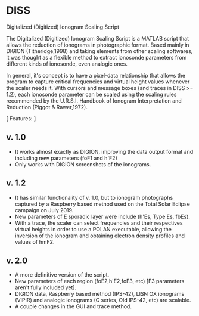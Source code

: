 # DISS
Digitalized (Digitized) Ionogram Scaling Script

The Digitalized (Digitized) Ionogram Scaling Script is a MATLAB script that allows the reduction of ionograms in photographic format. Based mainly in DIGION (Titheridge,1998) and taking elements from other scaling softwares, it was thought as a flexible method to extract ionosonde parameters from different kinds of ionosonde, even analogic ones.

In general, it's concept is to have a pixel-data relationship that allows the program to capture critical frequencies and virtual height values whenever the scaler needs it. With cursors and message boxes (and traces in DISS >= 1.2), each ionosonde parameter can be scaled using the scaling rules recommended by the U.R.S.I. Handbook of Ionogram Interpretation and Reduction (Piggot & Rawer,1972). 


[ Features: ]

v. 1.0
-------

- It works almost exactly as DIGION, improving the data output format and including new parameters (foF1 and h'F2)
- Only works with DIGION screenshots of the ionograms.

v. 1.2
-------

- It has similar functionality of v. 1.0, but to ionogram photographs captured by a Raspberry based method used on the Total Solar Eclipse campaign on July 2019.
- New parameters of E sporadic layer were include (h'Es, Type Es, fbEs).
- With a trace, the scaler can select frequencies and their respectives virtual heights in order to use a POLAN executable, allowing the inversion of the ionogram and obtaining electron density profiles and values of hmF2.

v. 2.0
-------

- A more definitive version of the script.
- New parameters of each region (foE2,h'E2,foF3, etc) [F3 parameters aren't fully included yet].
- DIGION data, Raspberry based method (IPS-42), LISN OX ionograms (VIPIR) and analogic ionograms (C series, Old IPS-42, etc) are scalable.
- A couple changes in the GUI and trace method.

